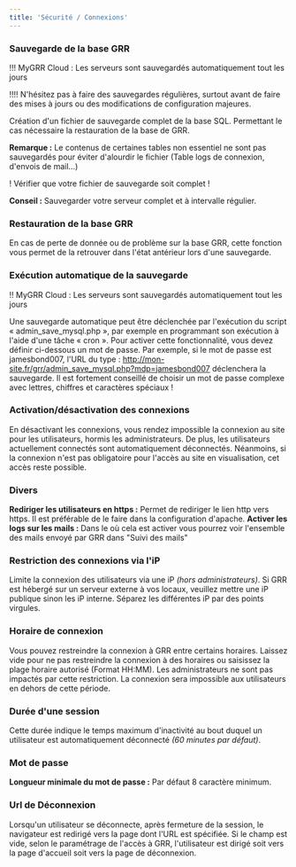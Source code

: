 ```yaml
---
title: 'Sécurité / Connexions'
---
```


### Sauvegarde de la base GRR

!!! MyGRR Cloud : Les serveurs sont sauvegardés automatiquement tout les jours

!!!! N'hésitez pas à faire des sauvegardes régulières, surtout avant de faire des mises à jours ou des modifications de configuration majeures.

Création d'un fichier de sauvegarde complet de la base SQL. Permettant le cas nécessaire la restauration de la base de GRR. 

**Remarque :** Le contenus de certaines tables non essentiel ne sont pas sauvegardés pour éviter d'alourdir le fichier (Table logs de connexion, d'envois de mail...)

! Vérifier que votre fichier de sauvegarde soit complet !

**Conseil :** Sauvegarder votre serveur complet et à intervalle régulier.


### Restauration de la base GRR

En cas de perte de donnée ou de problème sur la base GRR, cette fonction vous permet de la retrouver dans l'état antérieur lors d'une sauvegarde.


### Exécution automatique de la sauvegarde

!! MyGRR Cloud : Les serveurs sont sauvegardés automatiquement tout les jours

Une sauvegarde automatique peut être déclenchée par l'exécution du script « admin_save_mysql.php », par exemple en programmant son exécution à l'aide d'une tâche « cron ».
Pour activer cette fonctionnalité, vous devez définir ci-dessous un mot de passe.
Par exemple, si le mot de passe est jamesbond007, l'URL du type : http://mon-site.fr/grr/admin_save_mysql.php?mdp=jamesbond007 déclenchera la sauvegarde.
Il est fortement conseillé de choisir un mot de passe complexe avec lettres, chiffres et caractères spéciaux !


### Activation/désactivation des connexions

En désactivant les connexions, vous rendez impossible la connexion au site pour les utilisateurs, hormis les administrateurs. De plus, les utilisateurs actuellement connectés sont automatiquement déconnectés. Néanmoins, si la connexion n'est pas obligatoire pour l'accès au site en visualisation, cet accès reste possible.


### Divers

**Rediriger les utilisateurs en https :** Permet de rediriger le lien http vers https. Il est préférable de le faire dans la configuration d'apache.
**Activer les logs sur les mails :** Dans le où cela est activer vous pourrez voir l'ensemble des mails envoyé par GRR dans "Suivi des mails"

### Restriction des connexions via l'iP

Limite la connexion des utilisateurs via une iP _(hors administrateurs)_. Si GRR est hébergé sur un serveur externe à vos locaux, veuillez mettre une iP publique sinon les iP interne. Séparez les différentes iP par des points virgules.

### Horaire de connexion

Vous pouvez restreindre la connexion à GRR entre certains horaires. Laissez vide pour ne pas restreindre la connexion à des horaires ou saisissez la plage horaire autorisé (Format HH:MM). Les administrateurs ne sont pas impactés par cette restriction. La connexion sera impossible aux utilisateurs en dehors de cette période.

### Durée d'une session

Cette durée indique le temps maximum d'inactivité au bout duquel un utilisateur est automatiquement déconnecté _(60 minutes par défaut)_.

### Mot de passe

**Longueur minimale du mot de passe :** Par défaut 8 caractère minimum.

### Url de Déconnexion

Lorsqu'un utilisateur se déconnecte, après fermeture de la session, le navigateur est redirigé vers la page dont l'URL est spécifiée.
Si le champ est vide, selon le paramétrage de l'accès à GRR, l'utilisateur est dirigé soit vers la page d'accueil soit vers la page de déconnexion.
